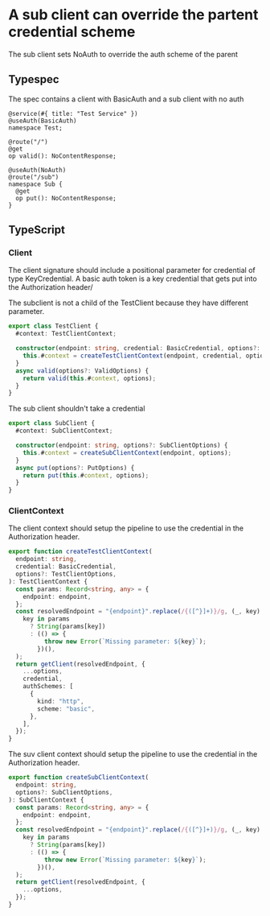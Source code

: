 # A sub client can override the partent credential scheme

The sub client sets NoAuth to override the auth scheme of the parent

## Typespec

The spec contains a client with BasicAuth and a sub client with no auth

```tsp
@service(#{ title: "Test Service" })
@useAuth(BasicAuth)
namespace Test;

@route("/")
@get
op valid(): NoContentResponse;

@useAuth(NoAuth)
@route("/sub")
namespace Sub {
  @get
  op put(): NoContentResponse;
}
```

## TypeScript

### Client

The client signature should include a positional parameter for credential of type KeyCredential. A basic auth token is a key credential that gets put into the Authorization header/

The subclient is not a child of the TestClient because they have different parameter.

```ts src/testClient.ts class TestClient
export class TestClient {
  #context: TestClientContext;

  constructor(endpoint: string, credential: BasicCredential, options?: TestClientOptions) {
    this.#context = createTestClientContext(endpoint, credential, options);
  }
  async valid(options?: ValidOptions) {
    return valid(this.#context, options);
  }
}
```

The sub client shouldn't take a credential

```ts src/testClient.ts class SubClient
export class SubClient {
  #context: SubClientContext;

  constructor(endpoint: string, options?: SubClientOptions) {
    this.#context = createSubClientContext(endpoint, options);
  }
  async put(options?: PutOptions) {
    return put(this.#context, options);
  }
}
```

### ClientContext

The client context should setup the pipeline to use the credential in the Authorization header.

```ts src/api/testClientContext.ts function createTestClientContext
export function createTestClientContext(
  endpoint: string,
  credential: BasicCredential,
  options?: TestClientOptions,
): TestClientContext {
  const params: Record<string, any> = {
    endpoint: endpoint,
  };
  const resolvedEndpoint = "{endpoint}".replace(/{([^}]+)}/g, (_, key) =>
    key in params
      ? String(params[key])
      : (() => {
          throw new Error(`Missing parameter: ${key}`);
        })(),
  );
  return getClient(resolvedEndpoint, {
    ...options,
    credential,
    authSchemes: [
      {
        kind: "http",
        scheme: "basic",
      },
    ],
  });
}
```

The suv client context should setup the pipeline to use the credential in the Authorization header.

```ts src/api/subClient/subClientContext.ts function createSubClientContext
export function createSubClientContext(
  endpoint: string,
  options?: SubClientOptions,
): SubClientContext {
  const params: Record<string, any> = {
    endpoint: endpoint,
  };
  const resolvedEndpoint = "{endpoint}".replace(/{([^}]+)}/g, (_, key) =>
    key in params
      ? String(params[key])
      : (() => {
          throw new Error(`Missing parameter: ${key}`);
        })(),
  );
  return getClient(resolvedEndpoint, {
    ...options,
  });
}
```

